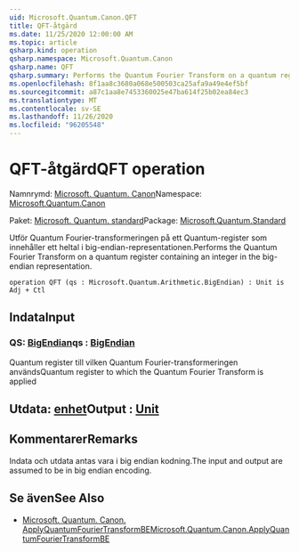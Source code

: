```yaml
---
uid: Microsoft.Quantum.Canon.QFT
title: QFT-åtgärd
ms.date: 11/25/2020 12:00:00 AM
ms.topic: article
qsharp.kind: operation
qsharp.namespace: Microsoft.Quantum.Canon
qsharp.name: QFT
qsharp.summary: Performs the Quantum Fourier Transform on a quantum register containing an integer in the big-endian representation.
ms.openlocfilehash: 8f1aa8c3680a068e500503ca25afa9a49e4ef5bf
ms.sourcegitcommit: a87c1aa8e7453360025e47ba614f25b02ea84ec3
ms.translationtype: MT
ms.contentlocale: sv-SE
ms.lasthandoff: 11/26/2020
ms.locfileid: "96205548"
---
```

# <a name="qft-operation"></a><span data-ttu-id="3e218-102">QFT-åtgärd</span><span class="sxs-lookup"><span data-stu-id="3e218-102">QFT operation</span></span>

<span data-ttu-id="3e218-103">Namnrymd: [Microsoft. Quantum. Canon](xref:Microsoft.Quantum.Canon)</span><span class="sxs-lookup"><span data-stu-id="3e218-103">Namespace: [Microsoft.Quantum.Canon](xref:Microsoft.Quantum.Canon)</span></span>

<span data-ttu-id="3e218-104">Paket: [Microsoft. Quantum. standard](https://nuget.org/packages/Microsoft.Quantum.Standard)</span><span class="sxs-lookup"><span data-stu-id="3e218-104">Package: [Microsoft.Quantum.Standard](https://nuget.org/packages/Microsoft.Quantum.Standard)</span></span>


<span data-ttu-id="3e218-105">Utför Quantum Fourier-transformeringen på ett Quantum-register som innehåller ett heltal i big-endian-representationen.</span><span class="sxs-lookup"><span data-stu-id="3e218-105">Performs the Quantum Fourier Transform on a quantum register containing an integer in the big-endian representation.</span></span>

```qsharp
operation QFT (qs : Microsoft.Quantum.Arithmetic.BigEndian) : Unit is Adj + Ctl
```


## <a name="input"></a><span data-ttu-id="3e218-106">Indata</span><span class="sxs-lookup"><span data-stu-id="3e218-106">Input</span></span>

### <a name="qs--bigendian"></a><span data-ttu-id="3e218-107">QS: [BigEndian](xref:Microsoft.Quantum.Arithmetic.BigEndian)</span><span class="sxs-lookup"><span data-stu-id="3e218-107">qs : [BigEndian](xref:Microsoft.Quantum.Arithmetic.BigEndian)</span></span>

<span data-ttu-id="3e218-108">Quantum register till vilken Quantum Fourier-transformeringen används</span><span class="sxs-lookup"><span data-stu-id="3e218-108">Quantum register to which the Quantum Fourier Transform is applied</span></span>



## <a name="output--unit"></a><span data-ttu-id="3e218-109">Utdata: [enhet](xref:microsoft.quantum.lang-ref.unit)</span><span class="sxs-lookup"><span data-stu-id="3e218-109">Output : [Unit](xref:microsoft.quantum.lang-ref.unit)</span></span>



## <a name="remarks"></a><span data-ttu-id="3e218-110">Kommentarer</span><span class="sxs-lookup"><span data-stu-id="3e218-110">Remarks</span></span>

<span data-ttu-id="3e218-111">Indata och utdata antas vara i big endian kodning.</span><span class="sxs-lookup"><span data-stu-id="3e218-111">The input and output are assumed to be in big endian encoding.</span></span>

## <a name="see-also"></a><span data-ttu-id="3e218-112">Se även</span><span class="sxs-lookup"><span data-stu-id="3e218-112">See Also</span></span>

- [<span data-ttu-id="3e218-113">Microsoft. Quantum. Canon. ApplyQuantumFourierTransformBE</span><span class="sxs-lookup"><span data-stu-id="3e218-113">Microsoft.Quantum.Canon.ApplyQuantumFourierTransformBE</span></span>](xref:Microsoft.Quantum.Canon.ApplyQuantumFourierTransformBE)